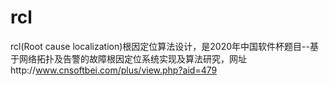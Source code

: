# rcl
rcl(Root cause localization)根因定位算法设计，是2020年中国软件杯题目--基于网络拓扑及告警的故障根因定位系统实现及算法研究，网址http://www.cnsoftbei.com/plus/view.php?aid=479
